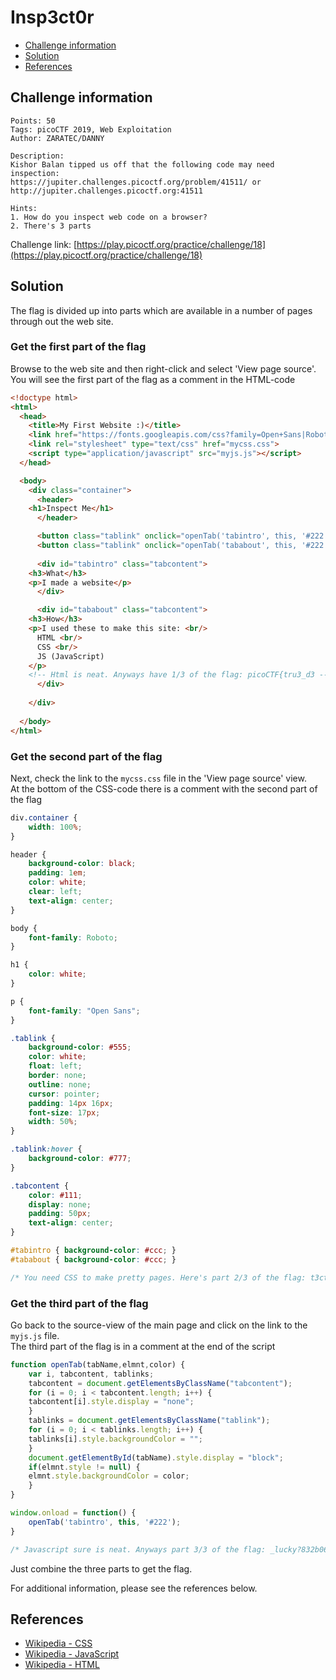 # Insp3ct0r

- [Challenge information](#challenge-information)
- [Solution](#solution)
- [References](#references)

## Challenge information
```
Points: 50
Tags: picoCTF 2019, Web Exploitation
Author: ZARATEC/DANNY

Description:
Kishor Balan tipped us off that the following code may need inspection: 
https://jupiter.challenges.picoctf.org/problem/41511/ or http://jupiter.challenges.picoctf.org:41511

Hints:
1. How do you inspect web code on a browser?
2. There's 3 parts
```
Challenge link: [https://play.picoctf.org/practice/challenge/18](https://play.picoctf.org/practice/challenge/18)

## Solution

The flag is divided up into parts which are available in a number of pages through out the web site.

### Get the first part of the flag

Browse to the web site and then right-click and select 'View page source'.
You will see the first part of the flag as a comment in the HTML-code
```html
<!doctype html>
<html>
  <head>
    <title>My First Website :)</title>
    <link href="https://fonts.googleapis.com/css?family=Open+Sans|Roboto" rel="stylesheet">
    <link rel="stylesheet" type="text/css" href="mycss.css">
    <script type="application/javascript" src="myjs.js"></script>
  </head>

  <body>
    <div class="container">
      <header>
	<h1>Inspect Me</h1>
      </header>

      <button class="tablink" onclick="openTab('tabintro', this, '#222')" id="defaultOpen">What</button>
      <button class="tablink" onclick="openTab('tababout', this, '#222')">How</button>
      
      <div id="tabintro" class="tabcontent">
	<h3>What</h3>
	<p>I made a website</p>
      </div>

      <div id="tababout" class="tabcontent">
	<h3>How</h3>
	<p>I used these to make this site: <br/>
	  HTML <br/>
	  CSS <br/>
	  JS (JavaScript)
	</p>
	<!-- Html is neat. Anyways have 1/3 of the flag: picoCTF{tru3_d3 -->
      </div>
      
    </div>
    
  </body>
</html>
```

### Get the second part of the flag

Next, check the link to the `mycss.css` file in the 'View page source' view.  
At the bottom of the CSS-code there is a comment with the second part of the flag
```css
div.container {
    width: 100%;
}

header {
    background-color: black;
    padding: 1em;
    color: white;
    clear: left;
    text-align: center;
}

body {
    font-family: Roboto;
}

h1 {
    color: white;
}

p {
    font-family: "Open Sans";
}

.tablink {
    background-color: #555;
    color: white;
    float: left;
    border: none;
    outline: none;
    cursor: pointer;
    padding: 14px 16px;
    font-size: 17px;
    width: 50%;
}

.tablink:hover {
    background-color: #777;
}

.tabcontent {
    color: #111;
    display: none;
    padding: 50px;
    text-align: center;
}

#tabintro { background-color: #ccc; }
#tababout { background-color: #ccc; }

/* You need CSS to make pretty pages. Here's part 2/3 of the flag: t3ct1ve_0r_ju5t */
```

### Get the third part of the flag

Go back to the source-view of the main page and click on the link to the `myjs.js` file.  
The third part of the flag is in a comment at the end of the script
```javascript
function openTab(tabName,elmnt,color) {
    var i, tabcontent, tablinks;
    tabcontent = document.getElementsByClassName("tabcontent");
    for (i = 0; i < tabcontent.length; i++) {
	tabcontent[i].style.display = "none";
    }
    tablinks = document.getElementsByClassName("tablink");
    for (i = 0; i < tablinks.length; i++) {
	tablinks[i].style.backgroundColor = "";
    }
    document.getElementById(tabName).style.display = "block";
    if(elmnt.style != null) {
	elmnt.style.backgroundColor = color;
    }
}

window.onload = function() {
    openTab('tabintro', this, '#222');
}

/* Javascript sure is neat. Anyways part 3/3 of the flag: _lucky?832b0699} */
```

Just combine the three parts to get the flag.

For additional information, please see the references below.

## References

- [Wikipedia - CSS](https://en.wikipedia.org/wiki/CSS)
- [Wikipedia - JavaScript](https://en.wikipedia.org/wiki/JavaScript)
- [Wikipedia - HTML](https://en.wikipedia.org/wiki/HTML)
